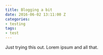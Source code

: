 ```yaml
---
title: Blogging a bit
date: 2016-06-02 13:11:00 Z
categories:
- testing
tags:
- test
---
```


Just trying this out. Lorem ipsum and all that.